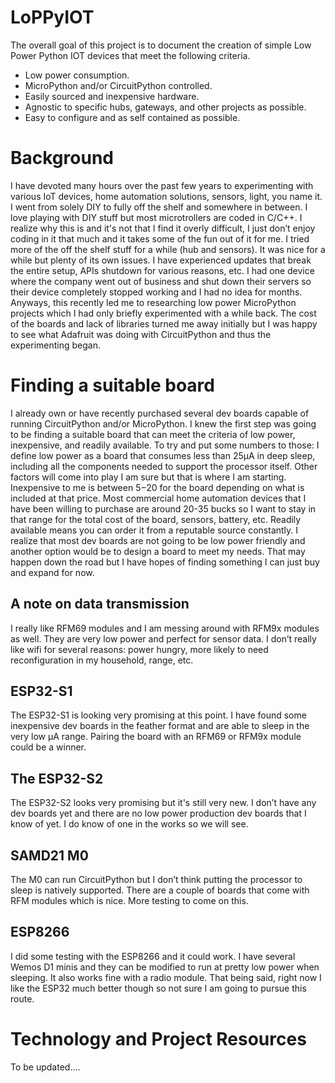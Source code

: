 # LoPPyIOT

The overall goal of this project is to document the creation of simple Low Power Python IOT devices that meet the following criteria. 

* Low power consumption. 
* MicroPython and/or CircuitPython controlled.  
* Easily sourced and inexpensive hardware.  
* Agnostic to specific hubs, gateways, and other projects as possible.
* Easy to configure and as self contained as possible.

# Background

I have devoted many hours over the past few years to experimenting with various IoT devices, home automation solutions, sensors, light, you name it.  I went from solely DIY to fully off the shelf and somewhere in between.  I love playing with DIY stuff but most microtrollers are coded in C/C++.  I realize why this is and it's not that I find it overly difficult, I just don’t enjoy coding in it that much and it takes some of the fun out of it for me.  I tried more of the off the shelf stuff for a while (hub and sensors).  It was nice for a while but plenty of its own issues.  I have experienced updates that break the entire setup, APIs shutdown for various reasons, etc.  I had one device where the company went out of business and shut down their servers so their device completely stopped working and I had no idea for months.  Anyways, this recently led me to researching low power MicroPython projects which I had only briefly experimented with a while back.  The cost of the boards and lack of libraries turned me away initially but I was happy to see what Adafruit was doing with CircuitPython and thus the experimenting began.

# Finding a suitable board

I already own or have recently purchased several dev boards capable of running CircuitPython and/or MicroPython.  I knew the first step was going to be finding a suitable board that can meet the criteria of low power, inexpensive, and readily available.  To try and put some numbers to those: I define low power as a board that consumes less than 25µA in deep sleep, including all the components needed to support the processor itself.  Other factors will come into play I am sure but that is where I am starting.  Inexpensive to me is between $5-$20 for the board depending on what is included at that price.  Most commercial home automation devices that I have been willing to purchase are around 20-35 bucks so I want to stay in that range for the total cost of the board, sensors, battery, etc.  Readily available means you can order it from a reputable source constantly.  I realize that most dev boards are not going to be low power friendly and another option would be to design a board to meet my needs.  That may happen down the road but I have hopes of finding something I can just buy and expand for now.

## A note on data transmission 

I really like RFM69 modules and I am messing around with RFM9x modules as well.  They are very low power and perfect for sensor data.  I don’t really like wifi for several reasons: power hungry, more likely to need reconfiguration in my household, range, etc.  

## ESP32-S1

The ESP32-S1 is looking very promising at this point.  I have found some inexpensive dev boards in the feather format and are able to sleep in the very low µA range.  Pairing the board with an RFM69 or RFM9x module could be a winner.

## The ESP32-S2

The ESP32-S2 looks very promising but it's still very new.  I don’t have any dev boards yet and there are no low power production dev boards that I know of yet.  I do know of one in the works so we will see.

## SAMD21 M0
The M0 can run CircuitPython but I don’t think putting the processor to sleep is natively supported.  There are a couple of boards that come with RFM modules which is nice.  More testing to come on this.

## ESP8266
I did some testing with the ESP8266 and it could work.  I have several Wemos D1 minis and they can be modified to run at pretty low power when sleeping.  It also works fine with a radio module.  That being said, right now I like the ESP32 much better though so not sure I am going to pursue this route.  

# Technology and Project Resources 

To be updated….


